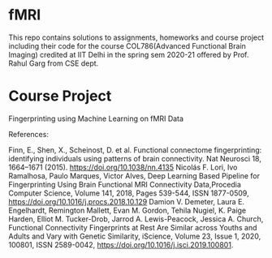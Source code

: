 # fMRI
This repo contains solutions to assignments, homeworks and course project including their code for the course 
COL786(Advanced Functional Brain Imaging) credited at IIT Delhi in the spring sem 2020-21 offered by Prof. Rahul Garg from CSE dept.

# Course Project
Fingerprinting using Machine Learning on fMRI Data

References:

Finn, E., Shen, X., Scheinost, D. et al. Functional connectome fingerprinting: identifying individuals using patterns of brain connectivity. Nat Neurosci 18, 1664–1671 (2015). https://doi.org/10.1038/nn.4135
Nicolás F. Lori, Ivo Ramalhosa, Paulo Marques, Victor Alves, Deep Learning Based Pipeline for Fingerprinting Using Brain Functional MRI Connectivity Data,Procedia Computer Science, Volume 141, 2018, Pages 539-544, ISSN 1877-0509, https://doi.org/10.1016/j.procs.2018.10.129
Damion V. Demeter, Laura E. Engelhardt, Remington Mallett, Evan M. Gordon, Tehila Nugiel, K. Paige Harden, Elliot M. Tucker-Drob, Jarrod A. Lewis-Peacock, Jessica A. Church, Functional Connectivity Fingerprints at Rest Are Similar across Youths and Adults and Vary with Genetic Similarity, iScience, Volume 23, Issue 1, 2020, 100801, ISSN 2589-0042, https://doi.org/10.1016/j.isci.2019.100801.
